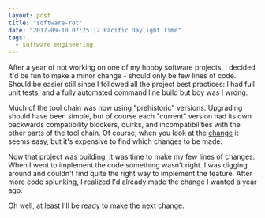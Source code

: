 ```yaml
---
layout: post
title: "software-rot"
date: "2017-09-10 07:25:12 Pacific Daylight Time"
tags:
  - software engineering
---
```


After a year of not working on one of my hobby software projects, I decided it'd be fun to make a minor change - should only be few lines of code. Should be easier still since I followed all the project best practices: I had full unit tests, and a fully automated command line build but boy was I wrong.

Much of the tool chain was now using "prehistoric" versions. Upgrading should have been simple, but of course each "current" version had its own backwards compatibility blockers, quirks, and incompatibilities with the other parts of the tool chain. Of course, when you look at the [change](https://github.com/idvorkin/onom/commit/b105f5079737806a88b970f1d5c8754e30409352) it seems easy, but it's expensive to find which changes to be made.

Now that project was building, it was time to make my few lines of changes. When I went to implement the code something wasn't right. I was digging around and couldn't find quite the right way to implement the feature. After more code splunking, I realized I'd already made the change I wanted a year ago.

Oh well, at least I'll be ready to make the next change.

